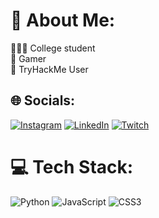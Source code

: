 # 💫 About Me:
👨🏼‍💻 College student<br>🐉 Gamer<br>🛜 TryHackMe User<br>


## 🌐 Socials:
[![Instagram](https://img.shields.io/badge/Instagram-%23E4405F.svg?logo=Instagram&logoColor=white)](https://www.instagram.com/snipeaep/) [![LinkedIn](https://img.shields.io/badge/LinkedIn-%230077B5.svg?logo=linkedin&logoColor=white)](https://www.linkedin.com/in/chris-todd-7bbb53300/) [![Twitch](https://img.shields.io/badge/Twitch-%239146FF.svg?logo=Twitch&logoColor=white)](https://www.twitch.tv/snlpeae) 

# 💻 Tech Stack:
![Python](https://img.shields.io/badge/python-3670A0?style=flat&logo=python&logoColor=ffdd54) ![JavaScript](https://img.shields.io/badge/javascript-%23323330.svg?style=flat&logo=javascript&logoColor=%23F7DF1E) ![CSS3](https://img.shields.io/badge/css3-%231572B6.svg?style=flat&logo=css3&logoColor=white)

